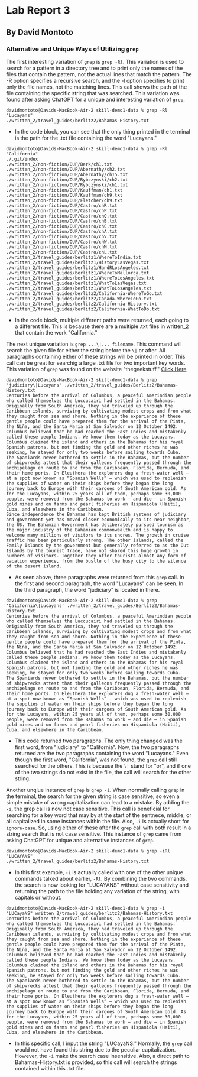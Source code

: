 # Lab Report 3
## By David Montoto

### Alternative and Unique Ways of Utilizing `grep`

The first interesting variation of `grep` is `grep -Rl`. This variation is used to search for a pattern in a directory tree and to print only the names of the files that contain the pattern, not the actual lines that match the pattern. The -R option specifies a recursive search, and the -l option specifies to print only the file names, not the matching lines. This call shows the path of the file containing the specific string that was searched. This variation was found after asking ChatGPT for a unique and interesting variation of `grep`.

```
davidmontoto@Davids-MacBook-Air-2 skill-demo1-data % grep -Rl "Lucayans"
./written_2/travel_guides/berlitz2/Bahamas-History.txt
```
* In the code block, you can see that the only thing printed in the terminal is the path for the .txt file containing the word "Lucayans."
```
davidmontoto@Davids-MacBook-Air-2 skill-demo1-data % grep -Rl "California"
./.git/index
./written_2/non-fiction/OUP/Berk/ch1.txt
./written_2/non-fiction/OUP/Abernathy/ch2.txt
./written_2/non-fiction/OUP/Abernathy/ch15.txt
./written_2/non-fiction/OUP/Rybczynski/ch2.txt
./written_2/non-fiction/OUP/Rybczynski/ch1.txt
./written_2/non-fiction/OUP/Kauffman/ch1.txt
./written_2/non-fiction/OUP/Kauffman/ch9.txt
./written_2/non-fiction/OUP/Fletcher/ch9.txt
./written_2/non-fiction/OUP/Castro/chR.txt
./written_2/non-fiction/OUP/Castro/chP.txt
./written_2/non-fiction/OUP/Castro/chQ.txt
./written_2/non-fiction/OUP/Castro/chB.txt
./written_2/non-fiction/OUP/Castro/chC.txt
./written_2/non-fiction/OUP/Castro/chA.txt
./written_2/non-fiction/OUP/Castro/chV.txt
./written_2/non-fiction/OUP/Castro/chW.txt
./written_2/non-fiction/OUP/Castro/chM.txt
./written_2/non-fiction/OUP/Castro/chL.txt
./written_2/travel_guides/berlitz1/WhereToIndia.txt
./written_2/travel_guides/berlitz1/HistoryLasVegas.txt
./written_2/travel_guides/berlitz1/HandRLosAngeles.txt
./written_2/travel_guides/berlitz1/WhereToMallorca.txt
./written_2/travel_guides/berlitz1/WhereToLosAngeles.txt
./written_2/travel_guides/berlitz1/WhatToLasVegas.txt
./written_2/travel_guides/berlitz1/WhatToLosAngeles.txt
./written_2/travel_guides/berlitz2/California-WhereToGo.txt
./written_2/travel_guides/berlitz2/Canada-WhereToGo.txt
./written_2/travel_guides/berlitz2/California-History.txt
./written_2/travel_guides/berlitz2/California-WhatToDo.txt
```
* In the code block, multiple different paths were returned, each going to a different file. This is because there are a multiple .txt files in written_2 that contain the work "California."


The next unique variation is `grep ...\|... filename`. This command will search the given file for either the string before the `\|` or after. All paragraphs containing either of these strings will be printed in order. This call can be great for searchig a large .txt file for two important key words. This variation of `grep` was found on the website "thegeekstuff." [Click Here](https://www.thegeekstuff.com/2011/10/grep-or-and-not-operators/)

```
davidmontoto@Davids-MacBook-Air-2 skill-demo1-data % grep 'judiciary\|Lucayans' ./written_2/travel_guides/Berlitz2/Bahamas-History.txt
Centuries before the arrival of Columbus, a peaceful Amerindian people who called themselves the Luccucairi had settled in the Bahamas. Originally from South America, they had traveled up through the Caribbean islands, surviving by cultivating modest crops and from what they caught from sea and shore. Nothing in the experience of these gentle people could have prepared them for the arrival of the Pinta, the Niña, and the Santa Maria at San Salvador on 12 October 1492. Columbus believed that he had reached the East Indies and mistakenly called these people Indians. We know them today as the Lucayans. Columbus claimed the island and others in the Bahamas for his royal Spanish patrons, but not finding the gold and other riches he was seeking, he stayed for only two weeks before sailing towards Cuba.
The Spaniards never bothered to settle in the Bahamas, but the number of shipwrecks attest that their galleons frequently passed through the archipelago en route to and from the Caribbean, Florida, Bermuda, and their home ports. On Eleuthera the explorers dug a fresh-water well — at a spot now known as “Spanish Wells” — which was used to replenish the supplies of water on their ships before they began the long journey back to Europe with their cargoes of South American gold. As for the Lucayans, within 25 years all of them, perhaps some 30,000 people, were removed from the Bahamas to work — and die — in Spanish gold mines and on farms and pearl fisheries on Hispaniola (Haiti), Cuba, and elsewhere in the Caribbean.
Since independence the Bahamas has kept British systems of judiciary and government yet has moved closer economically to its near neighbor, the US. The Bahamian Government has deliberately pursued tourism as the major industry of the Bahamian commonwealth and is happy to welcome many millions of visitors to its shores. The growth in cruise traffic has been particularly strong. The other islands, called the Family Islands by the government but generally referred to as the Out Islands by the tourist trade, have not shared this huge growth in numbers of visitors. Together they offer tourists almost any form of vacation experience, from the bustle of the busy city to the silence of the desert island.
```
* As seen above, three paragraphs were returned from this `grep` call. In the first and second paragraph, the word "Lucayans" can be seen. In the third paragraph, the word "judiciary" is located in there. 

```
davidmontoto@Davids-MacBook-Air-2 skill-demo1-data % grep 'California\|Lucayans' ./written_2/travel_guides/Berlitz2/Bahamas-History.txt
Centuries before the arrival of Columbus, a peaceful Amerindian people who called themselves the Luccucairi had settled in the Bahamas. Originally from South America, they had traveled up through the Caribbean islands, surviving by cultivating modest crops and from what they caught from sea and shore. Nothing in the experience of these gentle people could have prepared them for the arrival of the Pinta, the Niña, and the Santa Maria at San Salvador on 12 October 1492. Columbus believed that he had reached the East Indies and mistakenly called these people Indians. We know them today as the Lucayans. Columbus claimed the island and others in the Bahamas for his royal Spanish patrons, but not finding the gold and other riches he was seeking, he stayed for only two weeks before sailing towards Cuba.
The Spaniards never bothered to settle in the Bahamas, but the number of shipwrecks attest that their galleons frequently passed through the archipelago en route to and from the Caribbean, Florida, Bermuda, and their home ports. On Eleuthera the explorers dug a fresh-water well — at a spot now known as “Spanish Wells” — which was used to replenish the supplies of water on their ships before they began the long journey back to Europe with their cargoes of South American gold. As for the Lucayans, within 25 years all of them, perhaps some 30,000 people, were removed from the Bahamas to work — and die — in Spanish gold mines and on farms and pearl fisheries on Hispaniola (Haiti), Cuba, and elsewhere in the Caribbean.
```

* This code returned two paragraphs. The only thing changed was the first word, from "judiciary" to "California". Now, the two paragraphs returned are the two paragraphs containing the word "Lucayans." Even though the first word, "California", was not found, the `grep` call still searched for the others. This is because the `\|` stand for "or", and if one of the two strings do not exist in the file, the call will search for the other string. 

Another unqiue instance of `grep` is `grep -i`. When normally calling `grep` in the terminal, the search for the given string is case sensitive, so even a simple mistake of wrong capitalization can lead to a mistake. By adding the `-i`, the grep call is now not case sensitive. This call is beneficial for searching for a key word that may by at the start of the sentnece, middle, or all capitalized in some instances within the file. Also, `-i` is actually short for `ignore-case`. So, using either of these after the `grep` call with both result in a string search that is not case sensitive. This instance of `grep` came from asking ChatGPT for unique and alternative instances of `grep`.

```
davidmontoto@Davids-MacBook-Air-2 skill-demo1-data % grep -iRl "LUCAYANS"
./written_2/travel_guides/berlitz2/Bahamas-History.txt
```

* In this first example, `-i` is actually called with one of the other unique commands talked about earlier, `-Rl`. By combining the two commands, the search is now looking for "LUCAYANS" without case sensitivity and returning the path to the file holding any variation of the string, with capitals or without. 

```
davidmontoto@Davids-MacBook-Air-2 skill-demo1-data % grep -i "LUCayaNS" written_2/travel_guides/berlitz2/Bahamas-History.txt
Centuries before the arrival of Columbus, a peaceful Amerindian people who called themselves the Luccucairi had settled in the Bahamas. Originally from South America, they had traveled up through the Caribbean islands, surviving by cultivating modest crops and from what they caught from sea and shore. Nothing in the experience of these gentle people could have prepared them for the arrival of the Pinta, the Niña, and the Santa Maria at San Salvador on 12 October 1492. Columbus believed that he had reached the East Indies and mistakenly called these people Indians. We know them today as the Lucayans. Columbus claimed the island and others in the Bahamas for his royal Spanish patrons, but not finding the gold and other riches he was seeking, he stayed for only two weeks before sailing towards Cuba.
The Spaniards never bothered to settle in the Bahamas, but the number of shipwrecks attest that their galleons frequently passed through the archipelago en route to and from the Caribbean, Florida, Bermuda, and their home ports. On Eleuthera the explorers dug a fresh-water well — at a spot now known as “Spanish Wells” — which was used to replenish the supplies of water on their ships before they began the long journey back to Europe with their cargoes of South American gold. As for the Lucayans, within 25 years all of them, perhaps some 30,000 people, were removed from the Bahamas to work — and die — in Spanish gold mines and on farms and pearl fisheries on Hispaniola (Haiti), Cuba, and elsewhere in the Caribbean.
```

* In this specific call, I input the string "LUCayaNS." Normally, the `grep` call would not have found this string due to the peculiar capitalization. However, the `-i` make the search case insensitive. Also, a direct path to Bahamas-History.txt is provided, so this call will search the strings contained within this .txt file. 


